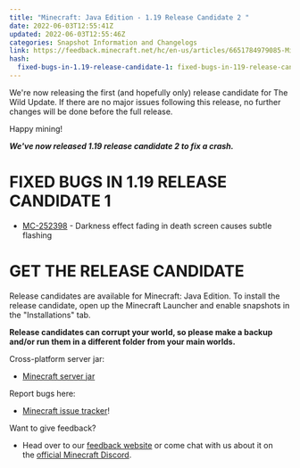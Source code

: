 ```yaml
---
title: "Minecraft: Java Edition - 1.19 Release Candidate 2 "
date: 2022-06-03T12:55:41Z
updated: 2022-06-03T12:55:46Z
categories: Snapshot Information and Changelogs
link: https://feedback.minecraft.net/hc/en-us/articles/6651784979085-Minecraft-Java-Edition-1-19-Release-Candidate-2
hash:
  fixed-bugs-in-1.19-release-candidate-1: fixed-bugs-in-119-release-candidate-1
---
```


We're now releasing the first (and hopefully only) release candidate for The Wild Update. If there are no major issues following this release, no further changes will be done before the full release. 

Happy mining!

***We've now released 1.19 release candidate 2 to fix a crash.***

# FIXED BUGS IN 1.19 RELEASE CANDIDATE 1

- [MC-252398](https://bugs.mojang.com/browse/MC-252398) - Darkness effect fading in death screen causes subtle flashing

# GET THE RELEASE CANDIDATE

Release candidates are available for Minecraft: Java Edition. To install the release candidate, open up the Minecraft Launcher and enable snapshots in the "Installations" tab.

**Release candidates can corrupt your world, so please make a backup and/or run them in a different folder from your main worlds.**

Cross-platform server jar:

- [Minecraft server jar](https://launcher.mojang.com/v1/objects/d3250b1e5e0e8762ec8ceae034d5f229965d00d3/server.jar)

Report bugs here:

- [Minecraft issue tracker](https://aka.ms/snapshotbugs?ref=blog)!

Want to give feedback?

- Head over to our [feedback website](https://aka.ms/snapshotfeedback) or come chat with us about it on the [official Minecraft Discord](https://discordapp.com/invite/minecraft).
